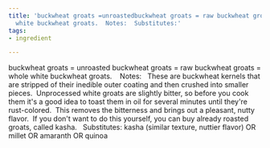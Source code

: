 ```yaml
---
title: 'buckwheat groats =unroastedbuckwheat groats = raw buckwheat groats = whole
  white buckwheat groats.  Notes:  Substitutes:'
tags:
- ingredient

---
```

buckwheat groats = unroasted buckwheat groats = raw buckwheat groats = whole white buckwheat groats.    Notes:   These are buckwheat kernels that are stripped of their inedible outer coating and then crushed into smaller pieces.  Unprocessed white groats are slightly bitter, so before you cook them it's a good idea to toast them in oil for several minutes until they're rust-colored.  This removes the bitterness and brings out a pleasant, nutty flavor.  If you don't want to do this yourself, you can buy already roasted groats, called kasha.   Substitutes: kasha (similar texture, nuttier flavor) OR millet OR amaranth OR quinoa
